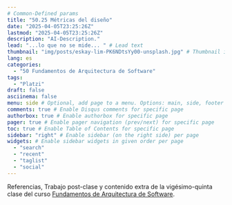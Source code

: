 ```yaml
---
# Common-Defined params
title: "50.25 Métricas del diseño"
date: "2025-04-05T23:25:26Z"
lastmod: "2025-04-05T23:25:26Z"
description: "AI-Description."
lead: "...lo que no se mide... " # Lead text
thumbnail: "img/posts/eskay-lim-PK6NDtsYy00-unsplash.jpg" # Thumbnail image
lang: es
categories:
  - "50 Fundamentos de Arquitectura de Software"
tags:
  - "Platzi"
draft: false
asciinema: false
menu: side # Optional, add page to a menu. Options: main, side, footer
comments: true # Enable Disqus comments for specific page
authorbox: true # Enable authorbox for specific page
pager: true # Enable pager navigation (prev/next) for specific page
toc: true # Enable Table of Contents for specific page
sidebar: "right" # Enable sidebar (on the right side) per page
widgets: # Enable sidebar widgets in given order per page
  - "search"
  - "recent"
  - "taglist"
  - "social"
---
```


Referencias, Trabajo post-clase y contenido extra de la vigésimo-quinta clase del curso [Fundamentos de Arquitectura de Software](https://platzi.com/). 

<!--more-->

